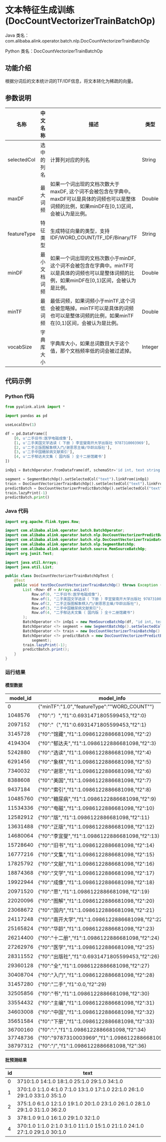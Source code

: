 # 文本特征生成训练 (DocCountVectorizerTrainBatchOp)
Java 类名：com.alibaba.alink.operator.batch.nlp.DocCountVectorizerTrainBatchOp

Python 类名：DocCountVectorizerTrainBatchOp


## 功能介绍
根据分词后的文本统计词的TF/IDF信息，将文本转化为稀疏的向量。

## 参数说明

| 名称 | 中文名称 | 描述 | 类型 | 是否必须？ | 默认值 |
| --- | --- | --- | --- | --- | --- |
| selectedCol | 选中的列名 | 计算列对应的列名 | String | ✓ |  |
| maxDF | 最大词频 | 如果一个词出现的文档次数大于maxDF, 这个词不会被包含在字典中。maxDF可以是具体的词频也可以是整体词频的比例，如果minDF在[0,1)区间，会被认为是比例。 | Double |  | 1.7976931348623157E308 |
| featureType | 特征类型 | 生成特征向量的类型，支持IDF/WORD_COUNT/TF_IDF/Binary/TF | String |  | "WORD_COUNT" |
| minDF | 最小文档词频 | 如果一个词出现的文档次数小于minDF, 这个词不会被包含在字典中。minTF可以是具体的词频也可以是整体词频的比例，如果minDF在[0,1)区间，会被认为是比例。 | Double |  | 1.0 |
| minTF | 最低词频 | 最低词频，如果词频小于minTF,这个词会被忽略掉。minTF可以是具体的词频也可以是整体词频的比例，如果minTF在[0,1)区间，会被认为是比例。 | Double |  | 1.0 |
| vocabSize | 字典库大小 | 字典库大小，如果总词数目大于这个值，那个文档频率低的词会被过滤掉。 | Integer |  | 262144 |



## 代码示例
### Python 代码
```python
from pyalink.alink import *

import pandas as pd

useLocalEnv(1)

df = pd.DataFrame([
    [0, u'二手旧书:医学电磁成像'],
    [1, u'二手美国文学选读（ 下册 ）李宜燮南开大学出版社 9787310003969'],
    [2, u'二手正版图解象棋入门/谢恩思主编/华龄出版社'],
    [3, u'二手中国糖尿病文献索引'],
    [4, u'二手郁达夫文集（ 国内版 ）全十二册馆藏书']
])

inOp1 = BatchOperator.fromDataframe(df, schemaStr='id int, text string')

segment = SegmentBatchOp().setSelectedCol("text").linkFrom(inOp1)
train = DocCountVectorizerTrainBatchOp().setSelectedCol("text").linkFrom(segment)
predictBatch = DocCountVectorizerPredictBatchOp().setSelectedCol("text").linkFrom(train, segment)
train.lazyPrint(-1)
predictBatch.print()

```
### Java 代码
```java
import org.apache.flink.types.Row;

import com.alibaba.alink.operator.batch.BatchOperator;
import com.alibaba.alink.operator.batch.nlp.DocCountVectorizerPredictBatchOp;
import com.alibaba.alink.operator.batch.nlp.DocCountVectorizerTrainBatchOp;
import com.alibaba.alink.operator.batch.nlp.SegmentBatchOp;
import com.alibaba.alink.operator.batch.source.MemSourceBatchOp;
import org.junit.Test;

import java.util.Arrays;
import java.util.List;

public class DocCountVectorizerTrainBatchOpTest {
	@Test
	public void testDocCountVectorizerTrainBatchOp() throws Exception {
		List <Row> df = Arrays.asList(
			Row.of(0, "二手旧书:医学电磁成像"),
			Row.of(1, "二手美国文学选读（ 下册 ）李宜燮南开大学出版社 9787310003969"),
			Row.of(2, "二手正版图解象棋入门/谢恩思主编/华龄出版社"),
			Row.of(3, "二手中国糖尿病文献索引"),
			Row.of(4, "二手郁达夫文集（ 国内版 ）全十二册馆藏书")
		);
		BatchOperator <?> inOp1 = new MemSourceBatchOp(df, "id int, text string");
		BatchOperator <?> segment = new SegmentBatchOp().setSelectedCol("text").linkFrom(inOp1);
		BatchOperator <?> train = new DocCountVectorizerTrainBatchOp().setSelectedCol("text").linkFrom(segment);
		BatchOperator <?> predictBatch = new DocCountVectorizerPredictBatchOp().setSelectedCol("text").linkFrom(train,
			segment);
		train.lazyPrint(-1);
		predictBatch.print();
	}
}
```

### 运行结果
#### 模型数据
model_id|model_info
--------|----------
0|{"minTF":"1.0","featureType":"\"WORD_COUNT\""}
1048576|{"f0":"）","f1":0.6931471805599453,"f2":0}
2097152|{"f0":"（","f1":0.6931471805599453,"f2":1}
3145728|{"f0":"馆藏","f1":1.0986122886681098,"f2":2}
4194304|{"f0":"郁达夫","f1":1.0986122886681098,"f2":3}
5242880|{"f0":"选读","f1":1.0986122886681098,"f2":4}
6291456|{"f0":"象棋","f1":1.0986122886681098,"f2":5}
7340032|{"f0":"谢恩","f1":1.0986122886681098,"f2":6}
8388608|{"f0":"美国","f1":1.0986122886681098,"f2":7}
9437184|{"f0":"索引","f1":1.0986122886681098,"f2":8}
10485760|{"f0":"糖尿病","f1":1.0986122886681098,"f2":9}
11534336|{"f0":"电磁","f1":1.0986122886681098,"f2":10}
12582912|{"f0":"版","f1":1.0986122886681098,"f2":11}
13631488|{"f0":"正版","f1":1.0986122886681098,"f2":12}
14680064|{"f0":"李宜燮","f1":1.0986122886681098,"f2":13}
15728640|{"f0":"旧书","f1":1.0986122886681098,"f2":14}
16777216|{"f0":"文集","f1":1.0986122886681098,"f2":15}
17825792|{"f0":"文献","f1":1.0986122886681098,"f2":16}
18874368|{"f0":"文学","f1":1.0986122886681098,"f2":17}
19922944|{"f0":"成像","f1":1.0986122886681098,"f2":18}
20971520|{"f0":"思","f1":1.0986122886681098,"f2":19}
22020096|{"f0":"图解","f1":1.0986122886681098,"f2":20}
23068672|{"f0":"国内","f1":1.0986122886681098,"f2":21}
24117248|{"f0":"南开大学","f1":1.0986122886681098,"f2":22}
25165824|{"f0":"华龄","f1":1.0986122886681098,"f2":23}
26214400|{"f0":"十二册","f1":1.0986122886681098,"f2":24}
27262976|{"f0":"医学","f1":1.0986122886681098,"f2":25}
28311552|{"f0":"出版社","f1":0.6931471805599453,"f2":26}
29360128|{"f0":"全","f1":1.0986122886681098,"f2":27}
30408704|{"f0":"入门","f1":1.0986122886681098,"f2":28}
31457280|{"f0":"二手","f1":0.0,"f2":29}
32505856|{"f0":"书","f1":1.0986122886681098,"f2":30}
33554432|{"f0":"主编","f1":1.0986122886681098,"f2":31}
34603008|{"f0":"中国","f1":1.0986122886681098,"f2":32}
35651584|{"f0":"下册","f1":1.0986122886681098,"f2":33}
36700160|{"f0":":","f1":1.0986122886681098,"f2":34}
37748736|{"f0":"9787310003969","f1":1.0986122886681098,"f2":35}
38797312|{"f0":"/","f1":1.0986122886681098,"f2":36}

#### 批预测结果
id|text
--|----
0|$37$10:1.0 14:1.0 18:1.0 25:1.0 29:1.0 34:1.0
1|$37$0:1.0 1:1.0 4:1.0 7:1.0 13:1.0 17:1.0 22:1.0 26:1.0 29:1.0 33:1.0 35:1.0
2|$37$5:1.0 6:1.0 12:1.0 19:1.0 20:1.0 23:1.0 26:1.0 28:1.0 29:1.0 31:1.0 36:2.0
3|$37$8:1.0 9:1.0 16:1.0 29:1.0 32:1.0
4|$37$0:1.0 1:1.0 2:1.0 3:1.0 11:1.0 15:1.0 21:1.0 24:1.0 27:1.0 29:1.0 30:1.0
